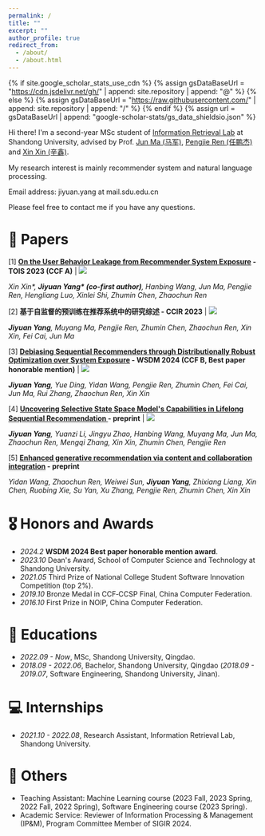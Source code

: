 ```yaml
---
permalink: /
title: ""
excerpt: ""
author_profile: true
redirect_from: 
  - /about/
  - /about.html
---
```


{% if site.google_scholar_stats_use_cdn %}
{% assign gsDataBaseUrl = "https://cdn.jsdelivr.net/gh/" | append: site.repository | append: "@" %}
{% else %}
{% assign gsDataBaseUrl = "https://raw.githubusercontent.com/" | append: site.repository | append: "/" %}
{% endif %}
{% assign url = gsDataBaseUrl | append: "google-scholar-stats/gs_data_shieldsio.json" %}

<span class='anchor' id='about-me'></span>
Hi there! I'm a second-year MSc student of [Information Retrieval Lab](https://ir.sdu.edu.cn/index_en.htm) at Shandong University, advised by  Prof. [Jun Ma (马军)](https://ir.sdu.edu.cn/~junma/~junma_en.htm), [Pengjie Ren (任鹏杰)](https://pengjieren.github.io/) and [Xin Xin (辛鑫)](https://xinxin-me.github.io/).

My research interest is mainly recommender system and natural language processing. 

Email address: jiyuan.yang at mail.sdu.edu.cn

Please feel free to contact me if you have any questions.

# 📝 Papers

<!-- <div class='paper-box'> -->

<div class='paper-box-text' markdown="1">

[1] **[On the User Behavior Leakage from Recommender System Exposure](https://dl.acm.org/doi/full/10.1145/3568954) - TOIS 2023 (CCF A)** \| [![](https://img.shields.io/github/stars/nancheng58/On-the-User-Behavior-Leakage-from-Recommender-System-Exposure?style=social&label=Code+Stars)](https://github.com/nancheng58/On-the-User-Behavior-Leakage-from-Recommender-System-Exposure)

*Xin Xin\*, **Jiyuan Yang\* (co-first author)**, Hanbing Wang, Jun Ma, Pengjie Ren, Hengliang Luo, Xinlei Shi, Zhumin Chen, Zhaochun Ren*

[2] **基于自监督的预训练在推荐系统中的研究综述 - CCIR 2023** \| [![](https://img.shields.io/github/stars/nancheng58/Self-supervised-learning-for-Sequential-Recommender-Systems?style=social&label=Code+Stars)](https://github.com/nancheng58/Self-supervised-learning-for-Sequential-Recommender-Systems)

***Jiyuan Yang**, Muyang Ma, Pengjie Ren, Zhumin Chen, Zhaochun Ren, Xin Xin, Fei Cai, Jun Ma*

[3] **[Debiasing Sequential Recommenders through Distributionally Robust Optimization over System Exposure](https://arxiv.org/abs/2312.07036) - WSDM 2024 (CCF B, **Best paper honorable mention**)** \| [![](https://img.shields.io/github/stars/nancheng58/DebiasedSR_DRO?style=social&label=Code+Stars)](https://github.com/nancheng58/DebiasedSR_DRO)

***Jiyuan Yang**, Yue Ding, Yidan Wang, Pengjie Ren, Zhumin Chen, Fei Cai, Jun Ma, Rui Zhang, Zhaochun Ren, Xin Xin*

[4] **[Uncovering Selective State Space Model's Capabilities in Lifelong Sequential Recommendation
](https://arxiv.org/pdf/2403.16371) - preprint** \| [![](https://img.shields.io/github/stars/nancheng58/RecMamba?style=social&label=Code+Stars)](https://github.com/nancheng58/RecMamba)

***Jiyuan Yang**, Yuanzi Li, Jingyu Zhao, Hanbing Wang, Muyang Ma, Jun Ma, Zhaochun Ren, Mengqi Zhang, Xin Xin, Zhumin Chen, Pengjie Ren*

[5] **[Enhanced generative recommendation via content and collaboration integration](https://arxiv.org/pdf/2403.16371) - preprint** 

*Yidan Wang, Zhaochun Ren, Weiwei Sun, **Jiyuan Yang**, Zhixiang Liang, Xin Chen, Ruobing Xie, Su Yan, Xu Zhang, Pengjie Ren, Zhumin Chen, Xin Xin*
<!-- <span class='anchor' id='project-experience'></span> -->

<!-- <div class='paper-box'><div class='paper-box-image'><div><div class="badge">Aizoo</div><img src='images/projects/aizoo.png' alt="sym" width="100%"></div></div>
<div class='paper-box-text' markdown="1">

[Aizoo - A visual deep learning model building and cloud computing platform]

Pengjie Ren, **Hanbing Wang**, Hongtao Tian, Guojun Yan, Chaoyu Shi, Min Wei, Jiyuan Yang, et al.

[**Project information**]
- Develop and test some operators, collect information about these operators(including formulas, backgrounds, source papers, etc) and implement a pedestrian detection task based on Aizoo. 
</div>
</div> -->

<!-- <div class='paper-box'><div class='paper-box-image'><div><div class="badge">Electronic perpetual calendar</div><img src='images/projects/calendar.jpg' alt="sym" width="100%"></div></div>
<div class='paper-box-text' markdown="1">

[Electronic perpetual calendar]

**Hanbing Wang**

[**Project information**]
- Invented an electronic perpetual calendar from scratch. 
- Circuit design and printing, MCU programming, application of various chips such as HC-05, DHT11, DS1302, LCD1602, MQ-2, etc. 
- Functions include time display, solar terms display, conversion of lunar calendar and Gregorian calendar, alarm clock with customized music, smoke alarm, measurements of temperature and humidity, remote Bluetooth control. 
</div>
</div> -->

<!-- <div class='paper-box'><div class='paper-box-image'><div><div class="badge">Driverless Assistant Aystem</div><img src='images/projects/Ascend.png' alt="sym" width="100%"></div></div>
<div class='paper-box-text' markdown="1">

[A full stack driverless assistant system based on Huawei Ascend]

Haiqiao Hong, **Hanbing Wang**, Qitao Zhao

[**Project information**]
- Invented a road information detection system which can transmit the detection results to the terminal(eg. screen. a website in our project) in real time. 
- Hardware includes the use of Raspberry Pi, Zynq, Atlas 200DK, 3D-printing, Wireless video signal transmission.
- Software includes improving the effciency of real time object detection algorithm, design a webpage to display all the information. 
</div>
</div> -->

<!-- <div class='paper-box'><div class='paper-box-image'><div><div class="badge">Style Transfer</div><img src='images/projects/transfer.jpg' alt="sym" width="100%"></div></div>
<div class='paper-box-text' markdown="1">

[A real time image style transfer system]

Haiqiao Hong, **Hanbing Wang**, Qitao Zhao

[**Project information**]
- Invented a real time style transfer framework which can transfer the image/video style captured by a camera and display it on a webpage. 
- Developed a computer application which can achieve style transfer as long as you download our app. 
- Software includes real time style transfer algorithm, webpage design, video streaming and application development. 
</div>
</div> -->

<!-- <div class='paper-box'><div class='paper-box-image'><div><div class="badge">Equipment Management System</div><img src='images/projects/deviceManagement.png' alt="sym" width="100%"></div></div>
<div class='paper-box-text' markdown="1">

[Laboratory instrument and equipment management system]

**Hanbing Wang**

[**Project information**]
- Developed an online equipment Management System including React based front-end, Springboot based back-end and MySQL Database. 
- Functions includes data addition, deletion, modification query, system login, fuzzy search, paging display, data statistics(according to price or quantity) and statistics display(line chart).
</div>
</div> -->

<!-- <div class='paper-box'><div class='paper-box-image'><div><div class="badge">Interdisciplinary Project</div><img src='images/projects/law.png' alt="sym" width="100%"></div></div>
<div class='paper-box-text' markdown="1">

[Research on copyright protection obligations and technical regulation of cloud storage service providers based on deep learning ——Take Baidu online disk as an example]

**Hanbing Wang**, Cheng Zhang, Zihao Xiao, Chengzhuo Li, Hankang Sun, Xinyu Shen

[**Project information**]
- This is an interdisciplinary project between computer science and law. 
- Knowledge includes fast video/image/text detection and comparison algorithm in various situations. 
</div>
</div> -->

<!-- <div class='paper-box'><div class='paper-box-image'><div><div class="badge">Interdisciplinary Project</div><img src='images/projects/biology.png' alt="sym" width="100%"></div></div>
<div class='paper-box-text' markdown="1">

[An online website for querying the signal pathways of hematopoietic cells in human body]

**Hanbing Wang**, Xiaoyu Ji, Bingyang Cui, Baoxun Du, Zihan Liu

[**Project information**]
- This is an interdisciplinary project between computer science and biology.
- Mapped the complete signal pathway of hematopoietic cells in human body, and made a web page for display. The webpage supports addition, deletion, modification, search of genes, fisheye magnification and freely adjusting gene arrangement. 
</div>
</div> -->

<!-- - **Aizoo - A visual deep learning model building and cloud computing platform** I'm in charge of writing some operators and collect information about common operators.  -->

<!-- - **Laboratory instrument and equipment management system** includes: React based front-end framework, Springboot based back-end and MySQL Database.  -->

<!--                -->

# 🎖 Honors and Awards

- *2024.2* **WSDM 2024 Best paper honorable mention award**.
- *2023.10* Dean's Award, School of Computer Science and Technology at Shandong University.
- *2021.05* Third Prize of National College Student Software Innovation Competition (top 2%).
- *2019.10* Bronze Medal in CCF‑CCSP Final, China Computer Federation.
- *2016.10* First Prize in NOIP, China Computer Federation.

# 📖 Educations

- *2022.09 - Now*, MSc, Shandong University, Qingdao. 
- *2018.09 - 2022.06*, Bachelor, Shandong University, Qingdao  (*2018.09 - 2019.07*, Software Engineering, Shandong University, Jinan).

# 💻 Internships

- *2021.10 - 2022.08*, Research Assistant, Information Retrieval Lab, Shandong University.

# 💬 Others

- Teaching Assistant: Machine Learning course (2023 Fall, 2023 Spring, 2022 Fall, 2022 Spring),  Software Engineering course (2023 Spring).
- Academic Service: Reviewer of Information Processing & Management (IP&M), Program Committee Member of SIGIR 2024.